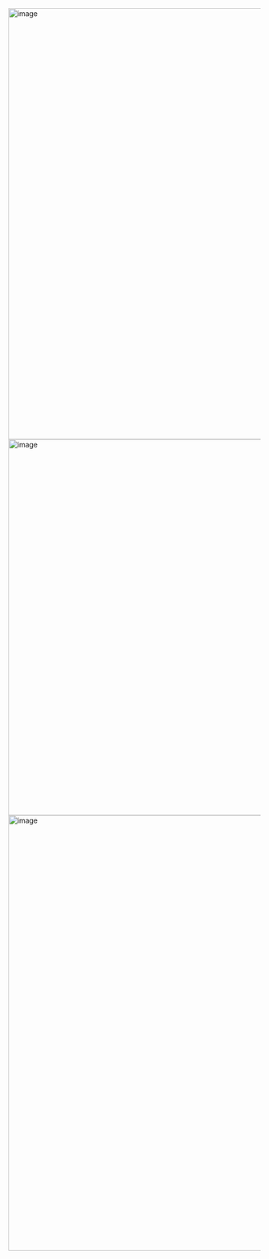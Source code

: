 <img width="1503" height="860" alt="image" src="https://github.com/user-attachments/assets/5b619a0b-e742-4f13-82bb-3d2d840ae306" />
<img width="1417" height="750" alt="image" src="https://github.com/user-attachments/assets/b6f781af-e3c9-48fa-b59f-12346bd8b618" />
<img width="1472" height="869" alt="image" src="https://github.com/user-attachments/assets/8f196260-cad6-4138-b9f4-216cedc15149" />

